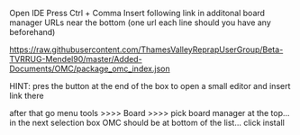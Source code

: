 Open IDE
Press Ctrl + Comma
Insert following link in additonal board manager URLs near the bottom (one url each line should you have any beforehand)

https://raw.githubusercontent.com/ThamesValleyReprapUserGroup/Beta-TVRRUG-Mendel90/master/Added-Documents/OMC/package_omc_index.json

HINT: pres the button at the end of the box to open a small editor and insert link there

after that go menu tools >>>> Board >>>> pick board manager at the top... 
in the next selection box OMC should be at bottom of the list... click install
